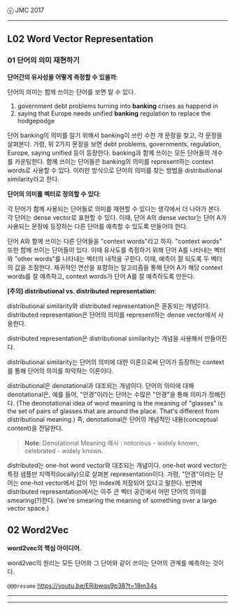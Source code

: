 
ⓒ JMC 2017

---

## L02 Word Vector Representation

### 01 단어의 의미 재현하기

**단어간의 유사성을 어떻게 측정할 수 있을까**:

단어의 의미는 함께 쓰이는 단어를 보면 알 수 있다.

1. government debt problems turning into **banking** crises as happend in
2. saying that Europe needs unified **banking** regulation to replace the hodgepodge

단어 banking의 의미를 알기 위해서 banking이 쓰인 수천 개 문장을 찾고, 각 문장을 살펴본다.
가령, 위 2가지 문장을 보면 debt problems, governments, regulation, Europe, saying unified 등이 등장한다.
banking과 함께 쓰이는 모든 단어들의 개수를 카운팅한다.
함께 쓰이는 단어들은 banking의 의미를 represent하는 context words로 사용할 수 있다.
이러한 방식으로 단어의 의미를 찾는 방법을 distributional similarity라고 한다.

**단어의 의미를 벡터로 정의할 수 있다**:

각 단어가 함께 사용되는 단어들로 의미를 재현할 수 있다는 생각에서 더 나아가 본다.
각 단어는 dense vector로 표현할 수 있다.
이때, 단어 A의 dense vector는 단어 A가 사용되는 문장에 등장하는 다른 단어를 예측할 수 있도록 만들어야 한다.

단어 A와 함께 쓰이는 다른 단어들을 "context words"라고 하자.
"context words" 또한 함께 쓰이는 단어들이 있다.
이때 유사도를 측정하기 위해 단어 A를 나타내는 벡터와 "other words"를 나타내는 벡터의 내적을 구한다.
이때, 예측이 잘 되도록 두 벡터의 값을 조절한다.
재귀적인 연산을 포함하는 알고리즘을 통해 단어 A가 해당 context words를 잘 예측하고, context words가 단어 A를 잘 예측하도록 만든다.

**[주의] distributional vs. distributed representation**:

distributional similarity와 distributed representation은 혼동되는 개념이다.
distributed representation은 단어의 의미를 represent하는 dense vector에서 사용한다.

distributed representation은 distributional similarity는 개념을 사용해서 만들어진다.

distributional similarity는 단어의 의미에 대한 이론으로써 단어가 등장하는 context를 통해 단어의 의미를 파악하는 이론이다.

distributional은 denotational과 대조되는 개념이다.
단어의 의미에 대해 denotational은, 예를 들어, "안경"이라는 단어는 수많은 "안경"을 통해 의미가 정해진다.
(The deonotational idea of word meaning is the meaning of "glasses" is the set of pairs of glasses that are around the place. That's different from distributional meaning.)
즉, denotational은 단어의 개념적인 내용(conceptual content)을 전달한다.

> **Note**: Denotational Meaning 예시 : notorious - widely known, celebrated - widely known.

distributed는 one-hot word vector와 대조되는 개념이다.
one-hot word vector는 특정 샘플만 지역적(locally)으로 살펴본 representation이다.
가령, "안경"이라는 단어는 one-hot vector에서 값이 1인 index에 저장되어 있다고 말한다.
반면에 distributed representation에서는 아주 큰 벡터 공간에서 어떤 단어의 의미를 smearing(?)한다. (we're smearing the meaning of something over a large vector space.)

## 02 Word2Vec

**word2vec의 핵심 아이디어**.

word2vec의 원리는 모든 단어와 그 단어와 같이 쓰이는 단어의 관계를 예측하는 것이다.

`@@@resume` https://youtu.be/ERibwqs9p38?t=18m34s


---


---
